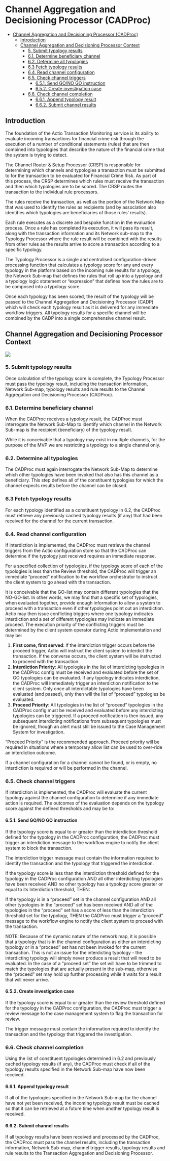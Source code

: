 # Channel Aggregation and Decisioning Processor (CADProc)

- [Channel Aggregation and Decisioning Processor (CADProc)](#channel-aggregation-and-decisioning-processor-cadproc)
  - [Introduction](#introduction)
  - [Channel Aggregation and Decisioning Processor Context](#channel-aggregation-and-decisioning-processor-context)
    - [5. Submit typology results](#5-submit-typology-results)
    - [6.1. Determine beneficiary channel](#61-determine-beneficiary-channel)
    - [6.2. Determine all typologies](#62-determine-all-typologies)
    - [6.3 Fetch typology results](#63-fetch-typology-results)
    - [6.4. Read channel configuration](#64-read-channel-configuration)
    - [6.5. Check channel triggers](#65-check-channel-triggers)
      - [6.5.1. Send GO/NO GO instruction](#651-send-gono-go-instruction)
      - [6.5.2. Create investigation case](#652-create-investigation-case)
    - [6.6. Check channel completion](#66-check-channel-completion)
      - [6.6.1. Append typology result](#661-append-typology-result)
      - [6.6.2. Submit channel results](#662-submit-channel-results)

## Introduction

The foundation of the Actio Transaction Monitoring service is its ability to evaluate incoming transactions for financial crime risk through the execution of a number of conditional statements (rules) that are then combined into typologies that describe the nature of the financial crime that the system is trying to detect.

The Channel Router & Setup Processor (CRSP) is responsible for determining which channels and typologies a transaction must be submitted to for the transaction to be evaluated for Financial Crime Risk. As part of this process, the CRSP determines which rules must receive the transaction and then which typologies are to be scored. The CRSP routes the transaction to the individual rule processors.

The rules receive the transaction, as well as the portion of the Network Map that was used to identify the rules as recipients (and by association also identifies which typologies are beneficiaries of those rules’ results).

Each rule executes as a discrete and bespoke function in the evaluation process. Once a rule has completed its execution, it will pass its result, along with the transaction information and its Network sub-map to the Typology Processor where the rule result will be combined with the results from other rules as the results arrive to score a transaction according to a specific typology.

The Typology Processor is a single and centralised configuration-driven processing function that calculates a typology score for any and every typology in the platform based on the incoming rule results for a typology, the Network Sub-map that defines the rules that roll up into a typology and a typology logic statement or “expression” that defines how the rules are to be composed into a typology score.

Once each typology has been scored, the result of the typology will be passed to the Channel Aggregation and Decisioning Processor (CADP) which will check each typology result as it is delivered for any immediate workflow triggers. All typology results for a specific channel will be combined by the CADP into a single comprehensive channel result.

## Channel Aggregation and Decisioning Processor Context

![](../Images/image-20220901-144326.png)

### 5. Submit typology results

Once calculation of the typology score is complete, the Typology Processor must pass the typology result, including the transaction information, Network Sub-map, typology results and rule results to the Channel Aggregation and Decisioning Processor (CADProc).

### 6.1. Determine beneficiary channel

When the CADProc receives a typology result, the CADProc must interrogate the Network Sub-Map to identify which channel in the Network Sub-map is the recipient (beneficiary) of the typology result.

While it is conceivable that a typology may exist in multiple channels, for the purpose of the MVP we are restricting a typology to a single channel only.

### 6.2. Determine all typologies

The CADProc must again interrogate the Network Sub-Map to determine which other typologies have been invoked that also has this channel as a beneficiary. This step defines all of the constituent typologies for which the channel expects results before the channel can be closed.

### 6.3 Fetch typology results

For each typology identified as a constituent typology in 6.2, the CADProc must retrieve any previously cached typology results (if any) that had been received for the channel for the current transaction.

### 6.4. Read channel configuration

If interdiction is implemented, the CADProc must retrieve the channel triggers from the Actio configuration store so that the CADProc can determine if the typology just received requires an immediate response.

For a specified collection of typologies, if the typology score of each of the typologies is less than the Review threshold, the CADProc will trigger an immediate “proceed” notification to the workflow orchestrator to instruct the client system to go ahead with the transaction.

It is conceivable that the GO-list may contain different typologies that the NO-GO-list. In other words, we may find that a specific set of typologies, when evaluated together, provide enough information to allow a system to proceed with a transaction even if other typologies point out an interdiction. Actio may then issue conflicting triggers where one typology indicates interdiction and a set of different typologies may indicate an immediate proceed. The execution priority of the conflicting triggers must be determined by the client system operator during Actio implementation and may be:

1. **First come, first served**: If the interdiction trigger occurs before the proceed trigger, Actio will instruct the client system to interdict the transaction. If the converse occurs, the client system will be instructed to proceed with the transaction.
2. **Interdiction Priority**: All typologies in the list of interdicting typologies in the CADProc config must be received and evaluated before the set of GO typologies can be evaluated. If any typology indicates interdiction, the CADProc will immediately trigger an interdiction notification to the client system. Only once all interdictable typologies have been evaluated (and passed), only then will the list of “proceed” typologies be evaluated.
3. **Proceed Priority**: All typologies in the list of “proceed” typologies in the CADProc config must be received and evaluated before any interdicting typologies can be triggered. If a proceed notification is then issued, any subsequent interdicting notifications from subsequent typologies must be ignored, though an alert must still be issued to the Case Management System for investigation.

“Proceed Priority” is the recommended approach. Proceed priority will be required in situations where a temporary allow list can be used to over-ride an interdiction outcome.

If a channel configuration for a channel cannot be found, or is empty, no interdiction is required or will be performed in the channel.

### 6.5. Check channel triggers

If interdiction is implemented, the CADProc will evaluate the current typology against the channel configuration to determine if any immediate action is required. The outcomes of the evaluation depends on the typology score against the defined thresholds and may be to:

#### 6.5.1. Send GO/NO GO instruction

If the typology score is equal to or greater than the interdiction threshold defined for the typology in the CADProc configuration, the CADProc must trigger an interdiction message to the workflow engine to notify the client system to block the transaction.

The interdiction trigger message must contain the information required to identify the transaction and the typology that triggered the interdiction.

If the typology score is less than the interdiction threshold defined for the typology in the CADProc configuration AND all other interdicting typologies have been received AND no other typology has a typology score greater or equal to its Interdiction threshold, THEN:

If the typology is in a “proceed” set in the channel configuration AND all other typologies in the “proceed” set has been received AND all of the typologies in the “proceed” set has a score of less than the interdiction threshold set for the typology, THEN the CADProc must trigger a “proceed” message to the workflow engine to notify the client system to proceed with the transaction.

NOTE: Because of the dynamic nature of the network map, it is possible that a typology that is in the channel configuration as either an interdicting typology or in a “proceed” set has not been invoked for the current transaction. This is not an issue for the interdicting typology - the interdicting typology will simply never produce a result that will need to be evaluated. In the case of a “proceed set” the set will have to be trimmed to match the typologies that are actually present in the sub-map, otherwise the “proceed” set may hold up further processing while it waits for a result that will never arrive.

#### 6.5.2. Create investigation case

If the typology score is equal to or greater than the review threshold defined for the typology in the CADProc configuration, the CADProc must trigger a review message to the case management system to flag the transaction for review.

The trigger message must contain the information required to identify the transaction and the typology that triggered the investigation.

### 6.6. Check channel completion

Using the list of constituent typologies determined in 6.2 and previously cached typology results (if any), the CADProc must check if all of the typology results specified in the Network Sub-map have now been received.

#### 6.6.1. Append typology result

If all of the typologies specified in the Network Sub-map for the channel have not yet been received, the incoming typology result must be cached so that it can be retrieved at a future time when another typology result is received.

#### 6.6.2. Submit channel results

If all typology results have been received and processed by the CADProc, the CADProc must pass the channel results, including the transaction information, Network Sub-map, channel trigger results, typology results and rule results to the Transaction Aggregation and Decisioning Processor.
